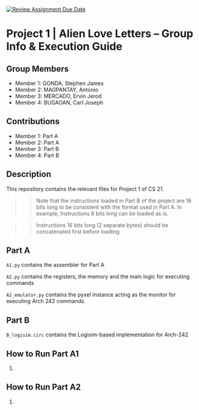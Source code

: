 [![Review Assignment Due Date](https://classroom.github.com/assets/deadline-readme-button-22041afd0340ce965d47ae6ef1cefeee28c7c493a6346c4f15d667ab976d596c.svg)](https://classroom.github.com/a/KjUzOSFc)

# Project 1 | Alien Love Letters – Group Info & Execution Guide

## Group Members

- Member 1: GONDA, Stephen James
- Member 2: MAGPANTAY, Antonio
- Member 3: MERCADO, Ervin Jerod
- Member 4: BUGAOAN, Carl Joseph

## Contributions

- Member 1: Part A
- Member 2: Part A
- Member 3: Part B
- Member 4: Part B

## Description

This repository contains the relevant files for Project 1 of CS 21.

> > Note that the instructions loaded in Part B of the project are 16 bits long to be consistent with the format used in Part A. In example, Instructions 8 bits long can be loaded as is.

> > Instructions 16 bits long (2 separate bytes) should be concatenated first before loading.

## Part A

`A1.py` contains the assembler for Part A

`A2.py` contains the registers, the memory and the main logic for executing commands

`A2_emulator.py` contains the pyxel instance acting as the monitor for executing Arch 242 commands.

## Part B

`B_logisim.circ` contains the Logisim-based implementation for Arch-242

## How to Run Part A1

1.

## How to Run Part A2
1. 
